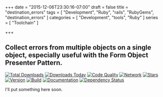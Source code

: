 +++
date = "2015-12-06T23:30:16-07:00"
draft = false
title = "destination_errors"
tags = [ "Development", "Ruby", "rails", "RubyGems", "destination_errors" ]
categories = [ "Development", "tools", "Ruby" ]
series = [ "Toolchain" ]

+++

## Collect errors from multiple objects on a single object, especially useful with the Form Object Presenter Pattern.

[![Total Downloads](https://img.shields.io/gem/rt/destination_errors.svg)](https://github.com/trumaker/destination_errors)
[![Downloads Today](https://img.shields.io/gem/rd/destination_errors.svg)](https://github.com/trumaker/destination_errors)
[![Code Quality](https://img.shields.io/codeclimate/github/trumaker/destination_errors.svg)](https://codeclimate.com/github/trumaker/destination_errors)
[![Network](https://img.shields.io/github/forks/trumaker/destination_errors.svg?style=social)](https://github.com/trumaker/destination_errors/network)
[![Stars](https://img.shields.io/github/stars/trumaker/destination_errors.svg?style=social)](https://github.com/trumaker/destination_errors/stargazers)
[![Version](https://img.shields.io/gem/v/destination_errors.svg)](https://rubygems.org/gems/destination_errors)
[![Build](https://img.shields.io/travis/trumaker/destination_errors.svg)](https://travis-ci.org/trumaker/destination_errors)
[![Documentation](http://inch-ci.org/github/trumaker/destination_errors.png)](http://inch-ci.org/github/trumaker/destination_errors)
[![Dependency Status](https://gemnasium.com/trumaker/destination_errors.png)](https://gemnasium.com/trumaker/destination_errors)

I'll put something here soon.
